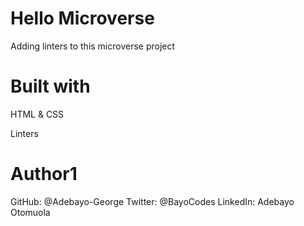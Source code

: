 # Hello Microverse

Adding linters to this microverse project

# Built with 

HTML & CSS

Linters

# Author1

GitHub: @Adebayo-George
Twitter: @BayoCodes
LinkedIn: Adebayo Otomuola
